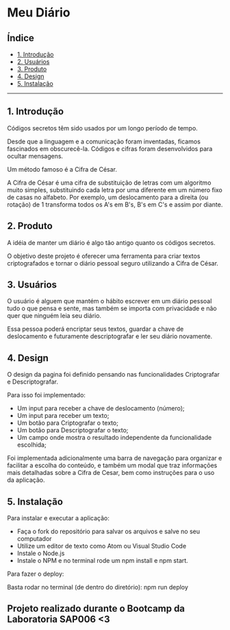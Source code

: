 # Meu Diário

## Índice

* [1. Introdução](#1-introdução)
* [2. Usuários](#2-usuários)
* [3. Produto](#3-produto)
* [4. Design](#4-design)
* [5. Instalação](#5-instalação)

***

## 1. Introdução

Códigos secretos têm sido usados ​​por um longo período de tempo. 

Desde que a linguagem e a comunicação foram inventadas, ficamos fascinados em obscurecê-la. Códigos e cifras foram desenvolvidos para ocultar mensagens. 

Um método famoso é a Cifra de César.

A Cifra de César é uma cifra de substituição de letras com um algoritmo muito simples, substituindo cada letra por uma diferente em um número fixo de casas no alfabeto. Por exemplo, um deslocamento para a direita (ou rotação) de 1 transforma todos os A's em B's, B's em C's e assim por diante.

## 2. Produto

A idéia de manter um diário é algo tão antigo quanto os códigos secretos. 

O objetivo deste projeto é oferecer uma ferramenta para criar textos criptografados e tornar o diário pessoal seguro utilizando a Cifra de César.

## 3. Usuários

O usuário é alguem que mantém o hábito escrever em um diário pessoal tudo o que pensa e sente, mas também se importa com privacidade e não quer que ninguém leia seu diário.

Essa pessoa poderá encriptar seus textos, guardar a chave de deslocamento e futuramente descriptografar e ler seu diário novamente. 

## 4. Design

O design da pagina foi definido pensando nas funcionalidades Criptografar e Descriptografar.

Para isso foi implementado:

 - Um input para receber a chave de deslocamento (número);
 - Um input para receber um texto;
 - Um botão para Criptografar o texto;
 - Um botão para Descriptografar o texto;
 - Um campo onde mostra o resultado independente da funcionalidade escolhida;
  
Foi implementada adicionalmente uma barra de navegação para organizar e facilitar a escolha do conteúdo, e também um modal que traz informações mais detalhadas sobre a Cifra de Cesar, bem como instruções para o uso da aplicação.

## 5. Instalação 

Para instalar e executar a aplicação:

  - Faça o fork do repositório para salvar os arquivos e salve no seu computador
  - Utilize um editor de texto como Atom ou Visual Studio Code
  - Instale o Node.js
  - Instale o NPM e no terminal rode um npm install e npm start.
  
Para fazer o deploy: 

Basta rodar no terminal (de dentro do diretório): npm run deploy

## Projeto realizado durante o Bootcamp da Laboratoria SAP006 <3


